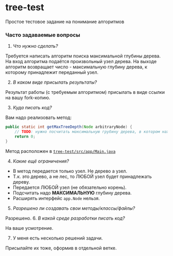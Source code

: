 # tree-test
Простое тестовое задание на понимание алгоритмов
### Часто задаваемые вопросы
1. *Что нужно сделать?* 
 
 Требуется написать алгоритм поиска максимальной глубины дерева. 
  На вход алгоритма подаётся произвольный узел дерева.
  На выходе алгоритм возвращает число - максимальную глубину дерева, к которому принадлежит переданный узел.

2. *В каком виде присылать результаты?*
 
 Результат работы (с требуемым алгоритмом) присылать в виде ссылки на вашу fork-копию.

3. *Куда писать код?* 

 Вам надо реализовать метод:
 ```java
public static int getMaxTreeDepth(Node arbitraryNode) {
     // TODO: нужно посчитать максимальную грубину дерева, в котором находится переданный узел
     return 0;
 }
 ```
 Метод расположен в [`tree-test/src/app/Main.java`](https://github.com/kaluchi/tree-test/blob/master/src/app/Main.java) 

4. *Какие ещё ограничения?*  
 * В метод передается только узел. Не дерево а узел.
 * Т.к. это дерево, а не лес, то ЛЮБОЙ узел будет принадлежать дереву.
 * Передается ЛЮБОЙ узел (не обязательно корень).
 * Подсчитать надо **МАКСИМАЛЬНУЮ** глубину дерева.
 * Расширять интерфейс `app.Node` нельзя.
5. *Разрешено ли создавать свои методы/классы/файлы?*

  Разрешено.
6. *В какой среде разработки писать код?*

 На ваше усмотрение.

7. У меня есть несколько решений задачи. 

 Присылайте их тоже, оформив в отдельной ветке.
